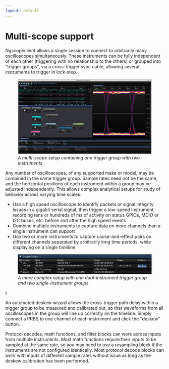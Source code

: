 ```yaml
---
layout: default
---
```


# Multi-scope support

Ngscopeclient allows a single session to connect to arbitrarily many oscilloscopes simultaneously. These instruments can be fully independent of each other (triggering with no relationship to the others) or grouped into "trigger groups", via a cross-trigger sync cable, allowing several instruments to trigger in lock-step.

<figure>
<img src="images/multiscope1.png" alt="Multi-scope example screenshot"/>
<figcaption style='font-style:italic'>A multi-scope setup containing one trigger group with two instruments</figcaption>
</figure>

Any number of oscilloscopes, of any supported make or model, may be combined in the same trigger group. Sample rates need not be the same, and the horizontal positions of each instrument within a group may be adjusted independently. This allows complex analytical setups for study of behavior across varying time scales:

* Use a high speed oscilloscope to identify packets or signal integrity issues in a gigabit serial signal, then trigger a low-speed instrument recording tens or hundreds of ms of activity on status GPIOs, MDIO or I2C buses, etc. before and after the high speed events
* Combine multiple instruments to capture data on more channels than a single instrument can support
* Use two or more instruments to capture cause-and-effect pairs on different channels separated by arbitrarily long time periods, while displaying on a single timeline

<figure>
<img src="images/trigger-groups.png" alt="Trigger group screenshot"/>
<figcaption style='font-style:italic'>A more complex setup with one dual-instrument trigger group and two single-instrument groups</figcaption>
</figure>)

An automated deskew wizard allows the cross-trigger path delay within a trigger group to be measured and calibrated out, so that waveforms from all oscilloscopes in the group will line up correctly on the timeline. Simply connect a PRBS to one channel of each instrument and click the "deskew" button.

Protocol decodes, math functions, and filter blocks can work across inputs from multiple instruments. Most math functions require their inputs to be sampled at the same rate, so you may need to use a resampling block if the instruments are not configured identically. Most protocol decode blocks can work with inputs of different sample rates without issue as long as the deskew calibration has been performed.

